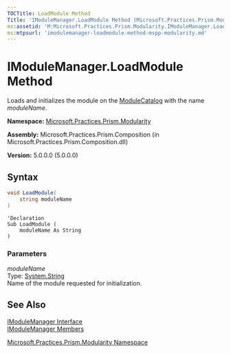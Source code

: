 ```yaml
---
TOCTitle: LoadModule Method
Title: 'IModuleManager.LoadModule Method (Microsoft.Practices.Prism.Modularity)'
ms:assetid: 'M:Microsoft.Practices.Prism.Modularity.IModuleManager.LoadModule(System.String)'
ms:mtpsurl: 'imodulemanager-loadmodule-method-mspp-modularity.md'
---
```


# IModuleManager.LoadModule Method

Loads and initializes the module on the [ModuleCatalog](/patterns-practices/reference/modulecatalog-class-mspp-modularity) with the name *moduleName*.

**Namespace:** [Microsoft.Practices.Prism.Modularity](/patterns-practices/reference/mspp-modularity-namespace)

**Assembly:** Microsoft.Practices.Prism.Composition (in Microsoft.Practices.Prism.Composition.dll)

**Version:** 5.0.0.0 (5.0.0.0)

## Syntax

```C#
void LoadModule(
	string moduleName
)
```

```VB
'Declaration
Sub LoadModule ( 
	moduleName As String
)
```

### Parameters

*moduleName*  
Type: [System.String](http://msdn.microsoft.com/en-us/library/s1wwdcbf)  
Name of the module requested for initialization.

## See Also

[IModuleManager Interface](/patterns-practices/reference/imodulemanager-interface-mspp-modularity)<br/>
[IModuleManager Members](/patterns-practices/reference/imodulemanager-members-mspp-modularity) 

[Microsoft.Practices.Prism.Modularity Namespace](/patterns-practices/reference/mspp-modularity-namespace)<br/>

